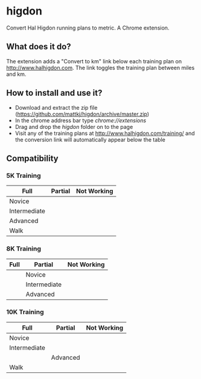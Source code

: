 # higdon
Convert Hal Higdon running plans to metric. A Chrome extension.

## What does it do?

The extension adds a "Convert to km" link below each training plan on http://www.halhigdon.com. The link toggles the training plan between miles and km.

## How to install and use it?

- Download and extract the zip file (https://github.com/mattkj/higdon/archive/master.zip)
- In the chrome address bar type *chrome://extensions*
- Drag and drop the *higdon* folder on to the page
- Visit any of the training plans at http://www.halhigdon.com/training/ and the conversion link will automatically appear below the table

## Compatibility

### 5K Training

Full | Partial | Not Working
---- | ------- | -----------
Novice |  | 
Intermediate | |
Advanced | |
Walk | |

### 8K Training

Full | Partial | Not Working
---- | ------- | -----------
&nbsp; | Novice | 
&nbsp; | Intermediate |
&nbsp; | Advanced |
 
 ### 10K Training

Full | Partial | Not Working
---- | ------- | -----------
Novice |  | 
Intermediate | |
&nbsp; | Advanced |
Walk | |

